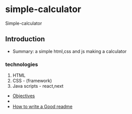 # simple-calculator
Simple-calculator


 ## Introduction
 - Summary: 
a simple html,css and js making a calculator



### technologies
 1.  HTML
 2. CSS - (framework)
 3. Java scripts - react,next
 

 - [Objectives](https://awesomeopensource.com/project/elangosundar/awesome-README-templates)
 - [](https://github.com/matiassingers/awesome-readme)
 - [How to write a Good readme](https://bulldogjob.com/news/449-how-to-write-a-good-readme-for-your-github-project)

